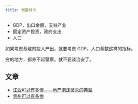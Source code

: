 ```yaml
---
title: 衡量城市
---
```


* GDP，出口金额，支柱产业
* 固定资产投资，政府支出
* 人口

如果考虑基建的投入产出，就要考虑 GDP，人口基数这样的指标。

穷的地方，都养不起警察。就不要谈治安了。

## 文章
* [江西可以有多惨——地产泡沫破灭的典型](https://www.yyshao.icu/article/588706fa-060c-46cd-9385-40bc0239ead8)
* [贵州可以有多惨](https://www.yyshao.icu/article/2b25be84-6dbc-4986-92c0-202c4bc1d5df)
